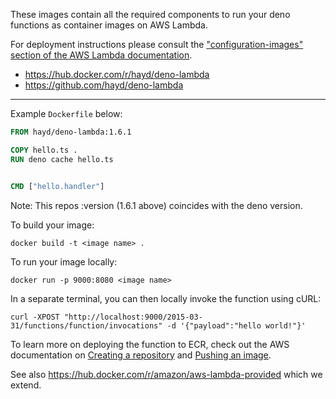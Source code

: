 These images contain all the required components to run your deno functions as container images on AWS Lambda.

For deployment instructions please consult the
["configuration-images" section of the AWS Lambda documentation](https://docs.aws.amazon.com/lambda/latest/dg/configuration-images.html).

- https://hub.docker.com/r/hayd/deno-lambda
- https://github.com/hayd/deno-lambda

---

Example `Dockerfile` below:

```Dockerfile
FROM hayd/deno-lambda:1.6.1

COPY hello.ts .
RUN deno cache hello.ts


CMD ["hello.handler"]
```
Note: This repos :version (1.6.1 above) coincides with the deno version.

To build your image:

    docker build -t <image name> .

To run your image locally:

    docker run -p 9000:8080 <image name>

In a separate terminal, you can then locally invoke the function using cURL:

    curl -XPOST "http://localhost:9000/2015-03-31/functions/function/invocations" -d '{"payload":"hello world!"}'

To learn more on deploying the function to ECR, check out the AWS documentation on
[Creating a repository](https://docs.aws.amazon.com/AmazonECR/latest/userguide/repository-create.html)
and
[Pushing an image](https://docs.aws.amazon.com/AmazonECR/latest/userguide/docker-push-ecr-image.html).

See also https://hub.docker.com/r/amazon/aws-lambda-provided which we extend.

